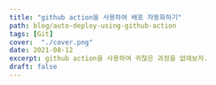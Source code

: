 ```yaml
---
title: "github action을 사용하여 배포 자동화하기"
path: blog/auto-deploy-using-github-action
tags: [Git]
cover:  "./cover.png"
date: 2021-08-12
excerpt: github action을 사용하여 귀찮은 과정을 없애보자.
draft: false
---
```


